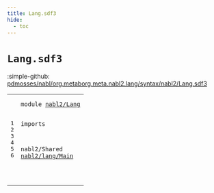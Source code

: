 ```yaml
---
title: Lang.sdf3
hide:
  - toc
---
```


# `Lang.sdf3`

:simple-github: [pdmosses/nabl/org.metaborg.meta.nabl2.lang/syntax/nabl2/Lang.sdf3]

[pdmosses/nabl/org.metaborg.meta.nabl2.lang/syntax/nabl2/Lang.sdf3]: https://github.com/pdmosses/nabl/blob/master/org.metaborg.meta.nabl2.lang/syntax/nabl2/Lang.sdf3 "The source file on GitHub"

<div class="sdf3"><table class="highlighttable"><tbody><tr><td class="linenos"><div class="linenodiv"><pre><span></span>1
2
3
4
5
6
</pre></div></td>
<td class="code"><pre><code><span class="keyword">module</span> <a href="../../NaBL2Lang.sdf3#nabl2/Lang_29_39" id="nabl2/Lang_7_17" title="Referenced at ../../NaBL2Lang.sdf3 line 5">nabl2/Lang</a>

<span class="keyword">imports</span>

  <span title="External reference">nabl2/Shared</span>
  <a href="../lang/Main.sdf3#nabl2/lang/Main_7_22" id="nabl2/lang/Main_45_60" title="Defined at ../lang/Main.sdf3 line 1">nabl2/lang/Main</a>

</code></pre></td></tr></tbody></table></div>